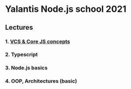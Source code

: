 # Yalantis Node.js school 2021

## Lectures
### 1. [VCS & Core JS concepts](lecture_01/readme.md)

### 2. Typescript

### 3. Node.js basics

### 4. OOP, Architectures (basic)
